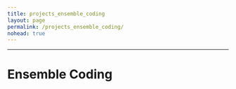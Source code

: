 ```yaml
---
title: projects_ensemble_coding
layout: page
permalink: /projects_ensemble_coding/
nohead: true
---
```

------
# Ensemble Coding<br />
